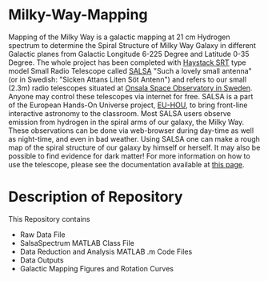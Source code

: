 # Milky-Way-Mapping
Mapping of the Milky Way is a galactic mapping at 21 cm Hydrogen spectrum to determine the Spiral Structure of Milky Way Galaxy in different Galactic planes from Galactic Longitude 6-225 Degree and Latitude 0-35 Degree. The whole project has been completed with [Haystack SRT](https://www.haystack.mit.edu/edu/undergrad/srt/SRT%20Projects/index.html) type model Small Radio Telescope called [SALSA](https://vale.oso.chalmers.se/salsa/welcome) "Such a lovely small antenna" (or in Swedish: "Sicken Attans Liten Söt Antenn") and refers to our small (2.3m) radio telescopes situated at [Onsala Space Observatory in Sweden](http://www.chalmers.se/en/researchinfrastructure/oso/Pages/default.aspx). Anyone may control these telescopes via internet for free. SALSA is a part of the European Hands-On Universe project, [EU-HOU](http://www.euhou.net/), to bring front-line interactive astronomy to the classroom. Most SALSA users observe emission from hydrogen in the spiral arms of our galaxy, the Milky Way. These observations can be done via web-browser during day-time as well as night-time, and even in bad weather. Using SALSA one can make a rough map of the spiral structure of our galaxy by himself or herself. It may also be possible to find evidence for dark matter! For more information on how to use the telescope, please see the documentation available at [this page](https://vale.oso.chalmers.se/salsa/node/3).
# Description of Repository
This Repository contains
* Raw Data File
* SalsaSpectrum MATLAB Class File
* Data Reduction and Analysis MATLAB .m Code Files
* Data Outputs
* Galactic Mapping Figures and Rotation Curves
